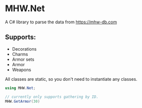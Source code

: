 # MHW.Net
A C# library to parse the data from https://mhw-db.com

## Supports:
- Decorations
- Charms
- Armor sets
- Armor
- Weapons

All classes are static, so you don't need to instantiate any classes.
```cs
using MHW.Net;

// currently only supports gathering by ID.
MHW.GetArmor(30)
```
